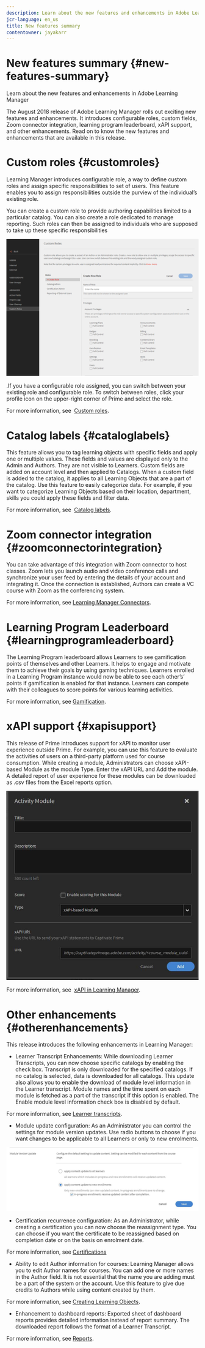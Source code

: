 ```yaml
---
description: Learn about the new features and enhancements in Adobe Learning Manager
jcr-language: en_us
title: New features summary
contentowner: jayakarr
---
```



# New features summary {#new-features-summary}

Learn about the new features and enhancements in Adobe Learning Manager

The August 2018 release of Adobe Learning Manager rolls out exciting new features and enhancements. It introduces configurable roles, custom fields, Zoom connector integration, learning program leaderboard, xAPI support, and other enhancements. Read on to know the new features and enhancements that are available in this release.

# Custom roles {#customroles}

Learning Manager introduces configurable role, a way to define custom roles and assign specific responsibilities to set of users. This feature enables you to assign responsibilities outside the purview of the individual’s existing role.

You can create a custom role to provide authoring capabilities limited to a particular catalog. You can also create a role dedicated to manage reporting. Such roles can then be assigned to individuals who are supposed to take up these specific responsibilities

![](assets/create-new-role.png)

.If you have a configurable role assigned, you can switch between your existing role and configurable role. To switch between roles, click your profile icon on the upper-right corner of Prime and select the role.

For more information, see&nbsp; [Custom roles](administrators/feature-summary/custom-role.md).

# Catalog labels {#cataloglabels}

This feature allows you to tag learning objects with specific fields and apply one or multiple values. These fields and values are displayed only to the Admin and Authors. They are not visible to Learners. Custom fields are added on account level and then applied to Catalogs. When a custom field is added to the catalog, it applies to all Learning Objects that are a part of the catalog. Use this feature to easily categorize data.&nbsp;For example, if you want to categorize Learning Objects based on their location, department, skills you could apply these fields and filter data.&nbsp; [](administrators/feature-summary/custom-role.md)

For more information, see&nbsp; [Catalog labels](administrators/feature-summary/catalog-labels.md).

# Zoom connector integration {#zoomconnectorintegration}

You can take advantage of this integration with Zoom connector to host classes. Zoom lets you launch audio and video conference calls and synchronize your user feed by entering the details of your account and integrating it. Once the connection is established, Authors can create a VC course with Zoom as the conferencing system. [](integration-admin/feature-summary/connectors.md)

For more information, see [Learning Manager Connectors](integration-admin/feature-summary/connectors.md).

# Learning Program Leaderboard {#learningprogramleaderboard}

The Learning Program leaderboard allows Learners to see gamification points of themselves and other Learners. It helps to engage and motivate them to achieve their goals by using gaming techniques. Learners enrolled in a Learning Program instance would now be able to see each other’s’ points if gamification is enabled for that instance. Learners can compete with their colleagues to score points for various learning activities.

For more information, see [Gamification](learners/feature-summary/gamification.md).

# xAPI support {#xapisupport}

This release of Prime introduces support for xAPI to monitor user experience outside Prime. For example, you can use this feature to evaluate the activities of users on a third-party platform used for course consumption. While creating a module, Administrators can choose xAPI-based Module as the module Type. Enter the xAPI URL and Add the module. A detailed report of user experience for these modules can be downloaded as .csv files from the Excel reports option.

![](assets/activity-module.jpg)

For more information, see&nbsp; [xAPI in Learning Manager](administrators/feature-summary/xapi.md).

# Other enhancements {#otherenhancements}

This release introduces the following enhancements in Learning Manager:

* Learner Transcript Enhancements: While downloading Learner Transcripts, you can now choose specific catalogs by enabling the check box. Transcript is only downloaded for the specified catalogs. If no catalog is selected, data is downloaded for all catalogs. This update also allows you to enable the download of module level information in the Learner transcript. Module names and the time spent on each module is fetched as a part of the transcript if this option is enabled. The Enable module level information check box is disabled by default.

For more information, see [Learner transcripts](administrators/feature-summary/learner-transcripts.md).&nbsp;

* Module update configuration: As an Administrator you can control the settings for module version updates. Use radio buttons to choose if you want changes to be applicable to all Learners or only to new enrolments.

![](assets/module-version-update.jpg)

* Certification recurrence configuration: As an Administrator, while creating a certification you can now choose the reassignment type. You can choose if you want the certificate to be reassigned based on completion date or on the basis on enrolment date.

For more information, see [Certifications](administrators/feature-summary/certifications.md)

* Ability to edit Author information for courses: Learning Manager allows you to edit Author names for courses. You can add one or more names in the Author field. It is not essential that the name you are adding must be a part of the system or the account. Use this feature to give due credits to Authors while using content created by them.

For more information, see [Creating Learning Objects](authors/feature-summary/courses.md).

* Enhancement to dashboard reports: Exported sheet of dashboard reports provides detailed information instead of report summary. The downloaded report follows the format of a Learner Transcript.

For more information, see [Reports](administrators/feature-summary/reports.md#main-pars_header_121829304).
